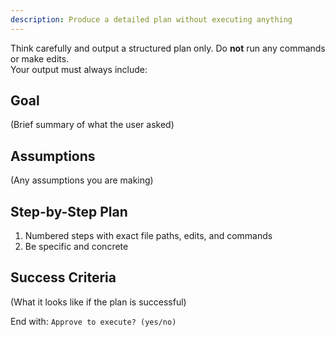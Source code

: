 ```yaml
---
description: Produce a detailed plan without executing anything
---
```


Think carefully and output a structured plan only. Do **not** run any commands or make edits.  
Your output must always include:

## Goal

(Brief summary of what the user asked)

## Assumptions

(Any assumptions you are making)

## Step-by-Step Plan

1. Numbered steps with exact file paths, edits, and commands
2. Be specific and concrete

## Success Criteria

(What it looks like if the plan is successful)

End with:
`Approve to execute? (yes/no)`
